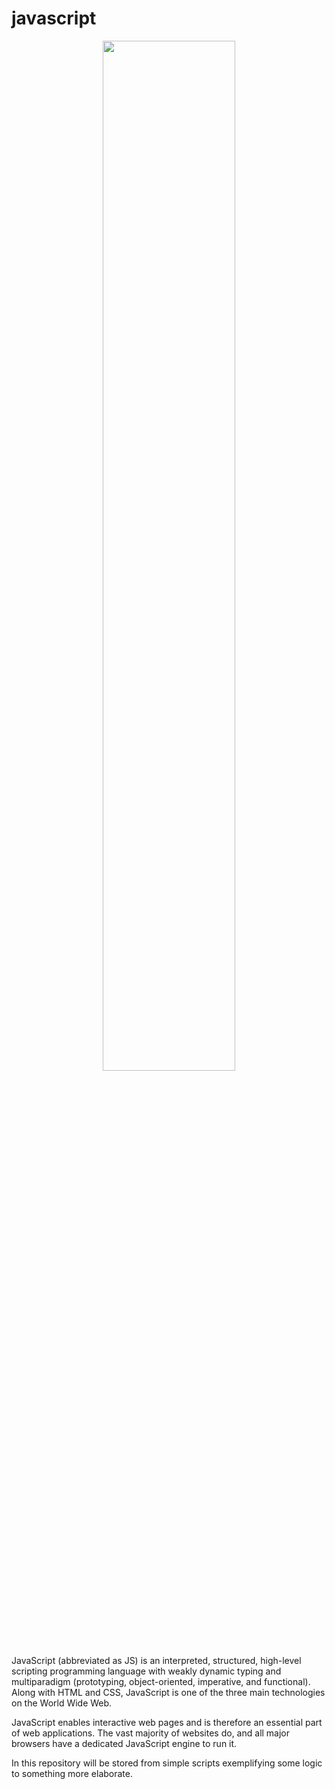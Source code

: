 # javascript





<div align="center"><img  width="65%" src="https://miro.medium.com/max/800/1*M_GDn6RXZSZC66kvrMHh5Q.png" /></div>
<br/>
<br/>

JavaScript (abbreviated as JS) is an interpreted, structured, high-level scripting programming language with weakly dynamic typing and multiparadigm (prototyping, object-oriented, imperative, and functional). Along with HTML and CSS, JavaScript is one of the three main technologies on the World Wide Web.

JavaScript enables interactive web pages and is therefore an essential part of web applications. The vast majority of websites do, and all major browsers have a dedicated JavaScript engine to run it.

In this repository will be stored from simple scripts exemplifying some logic to something more elaborate.
